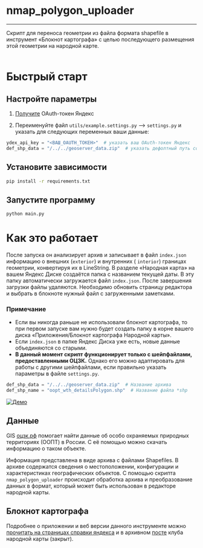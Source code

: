 # nmap_polygon_uploader
*** 

Скрипт для переноса геометрии из файла формата shapefile в инструмент «Блокнот картографа» с целью последующего
размещения этой геометрии на народной карте.
<br>
<br>

# Быстрый старт

## Настройте параметры

1. [Получите](https://yandex.ru/dev/disk/poligon/) OAuth-токен Яндекс

2. Переименуйте файл `utils/example.settings.py` --> `settings.py` и указать для следующих переменных ваши данные:

```python
ydex_api_key = "<ВАШ_OAUTH_ТОКЕН>"  # указать ваш OAuth-токен Яндекс
def_shp_data = "/../../geoserver_data.zip"  # указать дефолтный путь сохранения файлов
```

## Установите зависимости

```bash
pip install -r requirements.txt
```

## Запустите программу

```bash
python main.py
```

# Как это работает

После запуска он анализирует архив и записывает в файл `index.json` информацию о внешних (`exterior`) и внутренних (
`interior`) границах геометрии, конвертируя их в LineString.
В разделе «Народная карта» на вашем Яндекс Диске создаётся папка с названием текущей даты. В эту папку автоматически
загружается файл `index.json`. После завершения загрузки файлы удаляются. Необходимо обновить страницу редактора и
выбрать в блокноте нужный файл с загруженными заметками.

### Примечание

- Если вы никогда раньше не использовали блокнот картографа, то при первом запуске вам нужно будет создать папку в корне
  вашего диска «Приложения/Блокнот картографа Народной карты».
- Если `index.json` в папке Яндекс Диска уже есть, новые данные объединяются со старыми.
- **В данный момент скрипт функционирует только с шейпфайлами, предоставленными ОЦЗК.** Однако его можно адаптировать
  для работы с другими шейпфайлами, если правильно указать параметры в файле `settings.py`.

```python
def_shp_data = "/../../geoserver_data.zip"  # Название архива
def_shp_name = "oopt_wth_detailsPolygon.shp"  # Название файла *shp
```

[![Демо](https://img.youtube.com/vi/kevuY9CZ3Is/sddefault.jpg)](https://www.youtube.com/watch?v=kevuY9CZ3Is)

## Данные

GIS [оцзк.рф](https://карта.оцзк.рф/) помогает найти данные об особо охраняемых природных территориях (ООПТ) в России. С
её помощью можно скачать информацию о таком объекте.

Информация представлена в виде архива с файлами Shapefiles. В архиве содержатся сведения о местоположении, конфигурации
и характеристиках географических объектов. С помощью скрипта `nmap_polygon_uploader` происходит обработка архива и
преобразование данных в формат, который может быть использован в редакторе народной карты.

## Блокнот картографа

Подробнее о приложении и веб версии данного инструменте
можно [прочитать на страницах справки яндекса](https://yandex.ru/support/nmaps/ru/map-blocknot.html) и в
архивном [посте](https://yandex.ru/blog/narod-karta/bloknot-kartografa) клуба народной карты (закрыт).


<br>
<br>